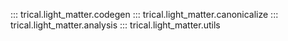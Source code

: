 ::: trical.light_matter.codegen
::: trical.light_matter.canonicalize
::: trical.light_matter.analysis
::: trical.light_matter.utils

